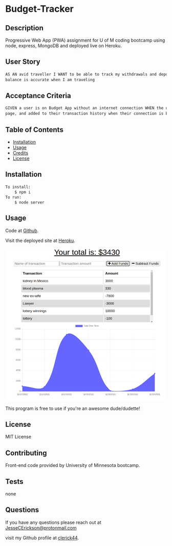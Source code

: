# Budget-Tracker

## Description

Progressive Web App (PWA) assignment for U of M coding bootcamp using node, express, MongoDB and deployed live on Heroku.

## User Story

```md
AS AN avid traveller I WANT to be able to track my withdrawals and deposits with or without a data/internet connection SO THAT my account
balance is accurate when I am traveling
```

## Acceptance Criteria

```md
GIVEN a user is on Budget App without an internet connection WHEN the user inputs a withdrawal or deposit THEN that will be shown on the
page, and added to their transaction history when their connection is back online.
```

## Table of Contents

- [Installation](#installation)
- [Usage](#usage)
- [Credits](#credits)
- [License](#license)

## Installation

```
To install:
    $ npm i
To run:
    $ node server
```

## Usage

Code at [Github](https://github.com/clerick44/Budget-Tracker).

Visit the deployed site at [Heroku](https://ancient-atoll-00247.herokuapp.com/).

![Homepage screenshot](/assets/screenshot.png)

This program is free to use if you're an awesome dude/dudette!

## License

MIT License

## Contributing

Front-end code provided by University of Minnesota bootcamp.

## Tests

none

## Questions

If you have any questions please reach out at <JesseCErickson@protonmail.com>

visit my Github profile at [clerick44](https://github.com/clerick44).
